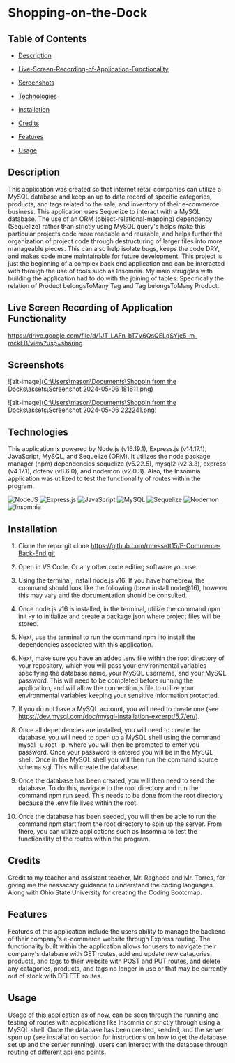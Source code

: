 # Shopping-on-the-Dock

## Table of Contents

- [Description](#description)

- [Live-Screen-Recording-of-Application-Functionality](#live-screen-recording-of-application-functionality)

- [Screenshots](#screenshots)

- [Technologies](#technologies)

- [Installation](#installation)

- [Credits](#credits)

- [Features](#features)

- [Usage](#usage)

## Description

This application was created so that internet retail companies can utilize a MySQL database and keep an up to date record of specific categories, products, and tags related to the sale, and inventory of their e-commerce business. This application uses Sequelize to interact with a MySQL database. The use of an ORM (object-relational-mapping) dependency (Sequelize) rather than strictly using MySQL query's helps make this particular projects code more readable and reusable, and helps further the organization of project code through destructuring of larger files into more manageable pieces. This can also help isolate bugs, keeps the code DRY, and makes code more maintainable for future development. This project is just the beginning of a complex back end application and can be interacted with through the use of tools such as Insomnia. My main struggles with building the application had to do with the joining of tables. Specifically the relation of Product belongsToMany Tag and Tag belongsToMany Product.

## Live Screen Recording of Application Functionality

https://drive.google.com/file/d/1JT_LAFn-bT7V6QsQELqSYje5-m-mckEB/view?usp=sharing

## Screenshots

![alt-image]([C:\Users\mason\Documents\Shoppin from the Docks\assets\Screenshot 2024-05-06 181611.png](https://github.com/Masonmanshark4/Shopping-on-the-Dock/blob/c5f2edd951849ca8f483ae96beb8fe2305d1d2ab/assets/Screenshot%202024-05-06%20181611.png))

![alt-image]([C:\Users\mason\Documents\Shoppin from the Docks\assets\Screenshot 2024-05-06 222241.png](https://github.com/Masonmanshark4/Shopping-on-the-Dock/blob/c5f2edd951849ca8f483ae96beb8fe2305d1d2ab/assets/Screenshot%202024-05-06%20222241.png))

## Technologies

This application is powered by Node.js (v16.19.1), Express.js (v14.17.1), JavaScript, MySQL, and Sequelize (ORM). It utilizes the node package manager (npm) dependencies sequelize (v5.22.5), mysql2 (v2.3.3), express (v4.17.1), dotenv (v8.6.0), and nodemon (v2.0.3). Also, the Insomnia application was utilized to test the functionality of routes within the program.

![NodeJS](https://img.shields.io/badge/node.js-6DA55F?style=for-the-badge&logo=node.js&logoColor=white)
![Express.js](https://img.shields.io/badge/express.js-%23404d59.svg?style=for-the-badge&logo=express&logoColor=%2361DAFB)
![JavaScript](https://img.shields.io/badge/javascript-%23323330.svg?style=for-the-badge&logo=javascript&logoColor=%23F7DF1E)
![MySQL](https://img.shields.io/badge/mysql-%2300f.svg?style=for-the-badge&logo=mysql&logoColor=white)
![Sequelize](https://img.shields.io/badge/Sequelize-52B0E7?style=for-the-badge&logo=Sequelize&logoColor=white)
![Nodemon](https://img.shields.io/badge/NODEMON-%23323330.svg?style=for-the-badge&logo=nodemon&logoColor=%BBDEAD)
![Insomnia](https://img.shields.io/badge/Insomnia-black?style=for-the-badge&logo=insomnia&logoColor=5849BE)

## Installation

1. Clone the repo:
   git clone https://github.com/rmessett15/E-Commerce-Back-End.git

2. Open in VS Code. Or any other code editing software you use.

3. Using the terminal, install node.js v16. If you have homebrew, the command should look like the following (brew install node@16), however this may vary and the documentation should be consulted.

4. Once node.js v16 is installed, in the terminal, utilize the command npm init -y to initialize and create a package.json where project files will be stored.

5. Next, use the terminal to run the command npm i to install the dependencies associated with this application.

6. Next, make sure you have an added .env file within the root directory of your repository, which you will pass your environmental variables specifying the database name, your MySQL username, and your MySQL password. This will need to be completed before running the application, and will allow the connection.js file to utilize your environmental variables keeping your sensitive information protected.

7. If you do not have a MySQL account, you will need to create one (see https://dev.mysql.com/doc/mysql-installation-excerpt/5.7/en/).

8. Once all dependencies are installed, you will need to create the database. you will need to open up a MySQL shell using the command mysql -u root -p, where you will then be prompted to enter you password. Once your password is entered you will be in the MySQL shell. Once in the MySQL shell you will then run the command source schema.sql. This will create the database.

9. Once the database has been created, you will then need to seed the database. To do this, navigate to the root directory and run the command npm run seed. This needs to be done from the root directory because the .env file lives within the root.

10. Once the database has been seeded, you will then be able to run the command npm start from the root directory to spin up the server. From there, you can utilize applications such as Insomnia to test the functionality of the routes within the program.

## Credits

Credit to my teacher and assistant teacher, Mr. Ragheed and Mr. Torres, for giving me the nessacary guidance to understand the coding languages. Along with Ohio State University for creating the Coding Bootcmap.

## Features

Features of this application include the users ability to manage the backend of their company's e-commerce website through Express routing. The functionality built within the application allows for users to navigate their company's database with GET routes, add and update new catagories, products, and tags to their website with POST and PUT routes, and delete any catagories, products, and tags no longer in use or that may be currently out of stock with DELETE routes.

## Usage

Usage of this application as of now, can be seen through the running and testing of routes with applications like Insomnia or strictly through using a MySQL shell. Once the database has been created, seeded, and the server spun up (see installation section for instructions on how to get the database set up and the server running), users can interact with the database through routing of different api end points.
